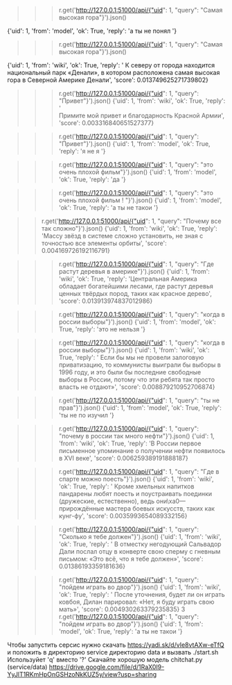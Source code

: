 >>> r.get('http://127.0.0.1:51000/api/{"uid": 1, "query": "Самая высокая гора"}').json()

{'uid': 1, 'from': 'model', 'ok': True, 'reply': 'а ты не понял '}


>>> r.get('http://127.0.0.1:51000/api/{"uid": 1, "query": "Самая высокая гора"}').json()

{'uid': 1, 'from': 'wiki', 'ok': True, 'reply': ' К северу от города находится национальный парк «Денали», в котором расположена самая высокая гора в Северной Америке Денали', 'score': 0.013749625271739802}


>>> r.get('http://127.0.0.1:51000/api/{"uid": 1, "query": "Привет"}').json()
{'uid': 1, 'from': 'wiki', 'ok': True, 'reply': '<br>Примите мой привет и благодарность Красной Армии', 'score': 0.003316840651527377}

>>> r.get('http://127.0.0.1:51000/api/{"uid": 1, "query": "Привет"}').json()
{'uid': 1, 'from': 'model', 'ok': True, 'reply': 'я не я '}

>>> r.get('http://127.0.0.1:51000/api/{"uid": 1, "query": "это очень плохой фильм"}').json()
{'uid': 1, 'from': 'model', 'ok': True, 'reply': 'да '}

>>> r.get('http://127.0.0.1:51000/api/{"uid": 1, "query": "это очень плохой фильм ! "}').json()
{'uid': 1, 'from': 'model', 'ok': True, 'reply': 'а ты не такои '}

>> r.get('http://127.0.0.1:51000/api/{"uid": 1, "query": "Почему все так сложно"}').json()
{'uid': 1, 'from': 'wiki', 'ok': True, 'reply': 'Массу звёзд в системе сложно установить, не зная с точностью все элементы орбиты', 'score': 0.004169726192116791}

>>> r.get('http://127.0.0.1:51000/api/{"uid": 1, "query": "Где растут деревья в америке"}').json()
{'uid': 1, 'from': 'wiki', 'ok': True, 'reply': 'Центральная Америка обладает богатейшими лесами, где растут деревья ценных твёрдых пород, таких как красное дерево', 'score': 0.013913974837012986}

>>> r.get('http://127.0.0.1:51000/api/{"uid": 1, "query": "когда в россии выборы"}').json()
{'uid': 1, 'from': 'model', 'ok': True, 'reply': 'это не нельзя '}

>>> r.get('http://127.0.0.1:51000/api/{"uid": 1, "query": "когда в россии выборы"}').json()
{'uid': 1, 'from': 'wiki', 'ok': True, 'reply': ' Если бы мы не провели залоговую приватизацию, то коммунисты выиграли бы выборы в 1996 году, и это были бы последние свободные выборы в России, потому что эти ребята так просто власть не отдают»', 'score': 0.008879210952706874}

>>> r.get('http://127.0.0.1:51000/api/{"uid": 1, "query": "ты не прав"}').json()
{'uid': 1, 'from': 'model', 'ok': True, 'reply': 'ты не по изучил '}

>>> r.get('http://127.0.0.1:51000/api/{"uid": 1, "query": "почему в россии так много нефти"}').json()
{'uid': 1, 'from': 'wiki', 'ok': True, 'reply': 'В России первое письменное упоминание о получении нефти появилось в XVI веке', 'score': 0.006259389191888187}

>>> r.get('http://127.0.0.1:51000/api/{"uid": 1, "query": "Где в спарте можно поесть"}').json()
{'uid': 1, 'from': 'wiki', 'ok': True, 'reply': ' Кроме хмельных напитков пандарены любят поесть и поустраивать поединки (дружеские, естественно), ведь они\xa0— прирождённые мастера боевых искусств, таких как кунг-фу', 'score': 0.0035993654089332156}

>>> r.get('http://127.0.0.1:51000/api/{"uid": 1, "query": "Сколько я тебе должен"}').json()
{'uid': 1, 'from': 'wiki', 'ok': True, 'reply': ' В отместку негодующий Сальвадор Дали послал отцу в конверте свою сперму с гневным письмом: «Это всё, что я тебе должен»', 'score': 0.01386193359181636}

>>> r.get('http://127.0.0.1:51000/api/{"uid": 1, "query": "пойдем играть во двор"}').json()
{'uid': 1, 'from': 'wiki', 'ok': True, 'reply': ' После уточнения, будет ли он играть ковбоя, Дилан парировал: «Нет, я буду играть свою мать»', 'score': 0.004930263379235835}
3
>>> r.get('http://127.0.0.1:51000/api/{"uid": 1, "query": "пойдем играть во двор"}').json()
{'uid': 1, 'from': 'model', 'ok': True, 'reply': 'а ты не такои '}

Чтобы запустить серсис нужно скачать https://yadi.sk/d/vIe8vtAXw-eTfQ и положить в директорию service директорию data и вызвать ./start.sh
Используйет 'q' вместо '?'
Скачайте хорошую модель chitchat.py (service/data) https://drive.google.com/file/d/1RaX0I9-YyJlT1RKmHpOnGSHzoNkKUZ5y/view?usp=sharing
